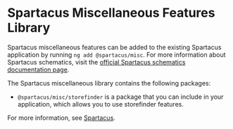 # Spartacus Miscellaneous Features Library

Spartacus miscellaneous features can be added to the existing Spartacus application by running `ng add @spartacus/misc`. For more information about Spartacus schematics, visit the [official Spartacus schematics documentation page](https://sap.github.io/spartacus-docs/schematics/).

The Spartacus miscellaneous library contains the following packages:

- `@spartacus/misc/storefinder` is a package that you can include in your application, which allows you to use storefinder features.

For more information, see [Spartacus](https://github.com/SAP/spartacus).
